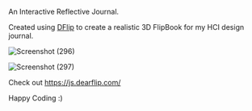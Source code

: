 An Interactive Reflective Journal.

Created using [DFlip](https://js.dearflip.com/) to create a realistic 3D FlipBook for my HCI design journal.

![Screenshot (296)](https://github.com/user-attachments/assets/188d50c8-5d5d-44ba-b734-fff28671a404)


![Screenshot (297)](https://github.com/user-attachments/assets/9f1b5319-d2f3-4386-8a81-72c5800138ea)


Check out https://js.dearflip.com/

Happy Coding :)
